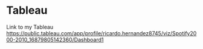 # Tableau
Link to my Tableau
https://public.tableau.com/app/profile/ricardo.hernandez8745/viz/Spotify2000-2010_16879805142360/Dashboard1
